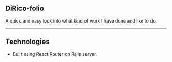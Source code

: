 ## DiRico-folio

A quick and easy look into what kind of work I have done and like to do.

---

## Technologies

* Built using React Router on Rails server.
